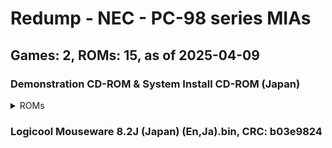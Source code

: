 # Redump - NEC - PC-98 series MIAs
## Games: 2, ROMs: 15, as of 2025-04-09

### Demonstration CD-ROM & System Install CD-ROM (Japan)
<details>
<summary>ROMs</summary>

- Demonstration CD-ROM & System Install CD-ROM (Japan) (Track 01).bin, CRC: 8d2abcac
- Demonstration CD-ROM & System Install CD-ROM (Japan) (Track 02).bin, CRC: 0bc3b978
- Demonstration CD-ROM & System Install CD-ROM (Japan) (Track 03).bin, CRC: 6e50c1ee
- Demonstration CD-ROM & System Install CD-ROM (Japan) (Track 04).bin, CRC: 26355d2f
- Demonstration CD-ROM & System Install CD-ROM (Japan) (Track 05).bin, CRC: 4b695da9
- Demonstration CD-ROM & System Install CD-ROM (Japan) (Track 06).bin, CRC: f3a78a3a
- Demonstration CD-ROM & System Install CD-ROM (Japan) (Track 07).bin, CRC: 6c7699b5
- Demonstration CD-ROM & System Install CD-ROM (Japan) (Track 08).bin, CRC: e35e6406
- Demonstration CD-ROM & System Install CD-ROM (Japan) (Track 09).bin, CRC: 8db5c450
- Demonstration CD-ROM & System Install CD-ROM (Japan) (Track 10).bin, CRC: f04593cc
- Demonstration CD-ROM & System Install CD-ROM (Japan) (Track 11).bin, CRC: 06aa93bf
- Demonstration CD-ROM & System Install CD-ROM (Japan) (Track 12).bin, CRC: d3cd6849
- Demonstration CD-ROM & System Install CD-ROM (Japan) (Track 13).bin, CRC: c2e1f8f6
- Demonstration CD-ROM & System Install CD-ROM (Japan) (Track 14).bin, CRC: add4351f
</details>

### Logicool Mouseware 8.2J (Japan) (En,Ja).bin, CRC: b03e9824
